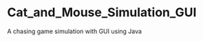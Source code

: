 Cat_and_Mouse_Simulation_GUI
============================

A chasing game simulation with GUI using Java
